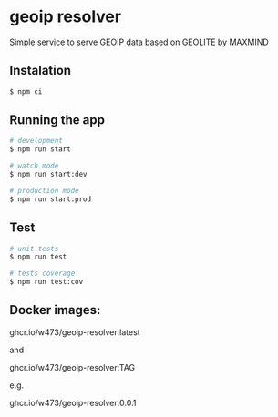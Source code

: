 # geoip resolver
Simple service to serve GEOIP data based on GEOLITE by MAXMIND

## Instalation

```bash
$ npm ci
```

## Running the app

```bash
# development
$ npm run start

# watch mode
$ npm run start:dev

# production mode
$ npm run start:prod
```

## Test

```bash
# unit tests
$ npm run test

# tests coverage
$ npm run test:cov
```

## Docker images:
ghcr.io/w473/geoip-resolver:latest

and

ghcr.io/w473/geoip-resolver:TAG

e.g.

ghcr.io/w473/geoip-resolver:0.0.1